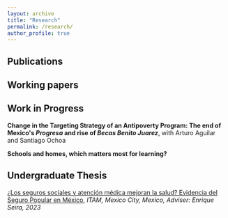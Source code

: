 ```yaml
---
layout: archive
title: "Research"
permalink: /research/
author_profile: true
---
```


**Publications**
---

**Working papers**
---

**Work in Progress**
---
**Change in the Targeting Strategy of an Antipoverty Program: The end of Mexico's _Progresa_ and rise of _Becas Benito Juarez_**, with Arturo Aguilar and Santiago Ochoa

**Schools and homes, which matters most for learning?**

**Undergraduate Thesis**
---
[¿Los seguros sociales y atención médica mejoran la salud? Evidencia del Seguro Popular en México](https://robertoglz.github.io/files/tesis_BA_RobertoGonzalez.pdf), _ITAM, Mexico City, Mexico, Adviser: Enrique Seira, 2023_

<!---
{% if author.googlescholar %}
  You can also find my articles on <u><a href="{{author.googlescholar}}">my Google Scholar profile</a>.</u>
{% endif %}

{% include base_path %}

{% for post in site.publications reversed %}
  {% include archive-single.html %}
{% endfor %}
-->
